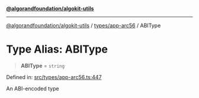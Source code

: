 [**@algorandfoundation/algokit-utils**](../../../README.md)

***

[@algorandfoundation/algokit-utils](../../../README.md) / [types/app-arc56](../README.md) / ABIType

# Type Alias: ABIType

> **ABIType** = `string`

Defined in: [src/types/app-arc56.ts:447](https://github.com/algorandfoundation/algokit-utils-ts/blob/main/src/types/app-arc56.ts#L447)

An ABI-encoded type
